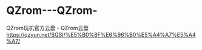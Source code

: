 # QZrom---QZrom-
QZrom玩机官方云盘 - QZrom云盘 https://qzyun.net/SGSI/%E5%B0%8F%E6%96%B0%E5%A4%A7%E5%A4%A7/
